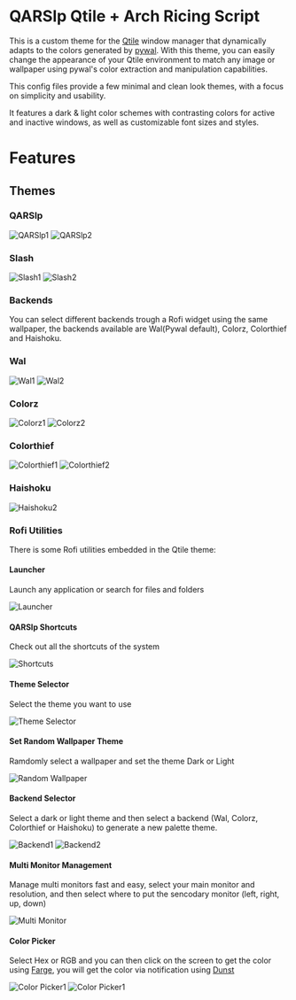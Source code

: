 <!--
# _______  _______  ______  _______  __      
#|       ||   _   ||   __ \|     __||  |.-----.
#|   -  _||       ||      <|__     ||  ||  _  |
#|_______||___|___||___|__||_______||__||   __|
#                                       |__|   
# QARSlp Qtile + Arch Ricing Script
# By: gibranlp <thisdoesnotwork@gibranlp.dev>
# MIT licence
-->

# QARSlp Qtile + Arch Ricing Script

This is a custom theme for the [Qtile](http://www.qtile.org/) window manager that dynamically adapts to the colors generated by [pywal](https://github.com/dylanaraps/pywal). With this theme, you can easily change the appearance of your Qtile environment to match any image or wallpaper using pywal's color extraction and manipulation capabilities.

This config files provide a few minimal and clean look themes, with a focus on simplicity and usability. 

It features a dark & light color schemes with contrasting colors for active and inactive windows, as well as customizable font sizes and styles.

# Features

## Themes

### QARSlp

![QARSlp1](/screenshots/QARSlp1.png)
![QARSlp2](/screenshots/QARSlp2.png)

### Slash

![Slash1](/screenshots/Slash1.png)
![Slash2](/screenshots/Slash2.png)

### Backends

You can select different backends trough a Rofi widget using the same wallpaper, the backends available are Wal(Pywal default), Colorz, Colorthief and Haishoku.

### Wal
![Wal1](/screenshots/Wal1.png)
![Wal2](/screenshots/Wal2.png)
### Colorz
![Colorz1](/screenshots/Colorz1.png)
![Colorz2](/screenshots/Colorz2.png)
### Colorthief
![Colorthief1](/screenshots/Colorthierf1.png)
![Colorthief2](/screenshots/Colorthierf2.png)
### Haishoku
![Haishoku2](/screenshots/Haishoku2.png)

### Rofi Utilities

There is some Rofi utilities embedded in the Qtile theme:

#### Launcher

Launch any application or search for files and folders

![Launcher](/screenshots/Launcher.png)

#### QARSlp Shortcuts

Check out all the shortcuts of the system

![Shortcuts](/screenshots/Shortcuts.png)

#### Theme Selector

Select the theme you want to use

![Theme Selector](/screenshots/Theme.png)

#### Set Random Wallpaper Theme

Ramdomly select a wallpaper and set the theme Dark or Light

![Random Wallpaper](/screenshots/Random_Wall.png)

#### Backend Selector

Select a dark or light theme and then select a backend (Wal, Colorz, Colorthief or Haishoku) to generate a new palette theme.

![Backend1](/screenshots/Backend1.png)
![Backend2](/screenshots/Backend2.png)

#### Multi Monitor Management

Manage multi monitors fast and easy, select your main monitor and resolution, and then select where to put the sencodary monitor (left, right, up, down)

![Multi Monitor](/screenshots/Multi_monitor.png)

#### Color Picker

Select Hex or RGB and you can then click on the screen to get the color using [Farge](https://github.com/sdushantha/farge), you will get the color via notification using [Dunst](https://github.com/dunst-project/dunst)

![Color Picker1](/screenshots/Color_picker1.png)
![Color Picker1](/screenshots/Color_picker2.png)

